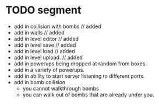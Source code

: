 


# TODO segment

- add in collision with bombs // added
- add in walls // added
- add in level editor // added
- add in level save // added
- add in level load // added 
- add in level upload. // added
- add in powerups being dropped at random from boxes.
- add in a variety of powerups.
- add in ability to start server listening to different ports.
- add in bomb collision
    - you cannot walkthrough bombs
    - you can walk out of bombs that are already under you.

